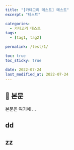 ```yaml
---
title: "[카테고리 테스트] 테스트"
excerpt: "테스트"

categories:
  - 카테고리 테스트
tags:
  - [tag1, tag2]

permalink: /test/1/

toc: true
toc_sticky: true

date: 2022-07-24
last_modified_at: 2022-07-24
---
```


## 🦥 본문

본문은 여기에 ...

## dd 

## zz